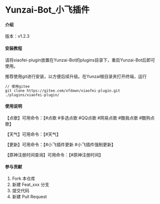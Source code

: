 ﻿# Yunzai-Bot_小飞插件

#### 介绍

版本：v1.2.3

#### 安装教程

请将xiaofei-plugin放置在Yunzai-Bot的plugins目录下，重启Yunzai-Bot后即可使用。

推荐使用git进行安装，以方便后续升级。在Yunzai根目录夹打开终端，运行

```
// 使用gitee
git clone https://gitee.com/xfdown/xiaofei-plugin.git ./plugins/xiaofei-plugin/

```

#### 使用说明

【点歌】可用命令：【#点歌 #多选点歌 #QQ点歌 #网易点歌 #酷我点歌 #酷狗点歌】

【天气】可用命令：【#天气】

【更新】可用命令：【#小飞插件更新 #小飞插件强制更新】

【原神注册时间查询】可用命令：【#原神注册时间】

#### 参与贡献

1.  Fork 本仓库
2.  新建 Feat_xxx 分支
3.  提交代码
4.  新建 Pull Request